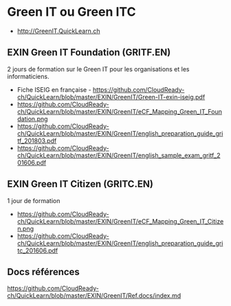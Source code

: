 # Green IT ou Green ITC
* http://GreenIT.QuickLearn.ch

## EXIN Green IT Foundation (GRITF.EN)
2 jours de formation sur le Green IT pour les organisations et les informaticiens.
* Fiche ISEIG en française - https://github.com/CloudReady-ch/QuickLearn/blob/master/EXIN/GreenIT/Green-IT-exin-iseig.pdf
* https://github.com/CloudReady-ch/QuickLearn/blob/master/EXIN/GreenIT/eCF_Mapping_Green_IT_Foundation.png
* https://github.com/CloudReady-ch/QuickLearn/blob/master/EXIN/GreenIT/english_preparation_guide_gritf_201803.pdf
* https://github.com/CloudReady-ch/QuickLearn/blob/master/EXIN/GreenIT/english_sample_exam_gritf_201606.pdf

## EXIN Green IT Citizen (GRITC.EN)
1 jour de formation
* https://github.com/CloudReady-ch/QuickLearn/blob/master/EXIN/GreenIT/eCF_Mapping_Green_IT_Citizen.png
* https://github.com/CloudReady-ch/QuickLearn/blob/master/EXIN/GreenIT/english_preparation_guide_gritc_201606.pdf

## Docs références
https://github.com/CloudReady-ch/QuickLearn/blob/master/EXIN/GreenIT/Ref.docs/index.md
